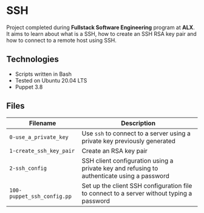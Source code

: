 # SSH
Project completed during **Fullstack Software Engineering** program at **ALX**. It aims to learn about what is a SSH, how to create an SSH RSA key pair and how to connect to a remote host using SSH.

## Technologies
* Scripts written in Bash
* Tested on Ubuntu 20.04 LTS
* Puppet 3.8

## Files

| Filename | Description |
| -------- | ----------- |
| `0-use_a_private_key` | Use `ssh` to connect to a server using a private key previously generated |
| `1-create_ssh_key_pair` | Create an RSA key pair |
| `2-ssh_config` | SSH client configuration using a private key and refusing to authenticate using a password |
| `100-puppet_ssh_config.pp` | Set up the client SSH configuration file to connect to a server without typing a password |
